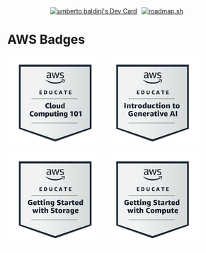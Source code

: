 
<div style="display: flex; justify-content: center; align-items: top;">
  <a style="margin-right: 10px;" href="https://app.daily.dev/umbertobaldini"><img src="https://api.daily.dev/devcards/v2/hhWvxAlVJ2iVGDamgDdIk.png?type=default&r=19v" width="356" alt="umberto baldini's Dev Card"/></a>
  <a style="margin-right: 10px;" href="https://roadmap.sh"><img src="https://roadmap.sh/card/tall/67eecbb4d387997d8f4afcad?variant=dark" alt="roadmap.sh"/></a>
</div>

# AWS Badges
![aws cloud 101](assets/aws-educate-introduction-to-cloud-101.png)
![getting started with generative AI](assets/aws-educate-introduction-to-generative-ai.png)
![getting started with storage](assets/aws-educate-getting-started-with-storage.png)
![getting started with compute](assets/aws-educate-getting-started-with-compute.png)


